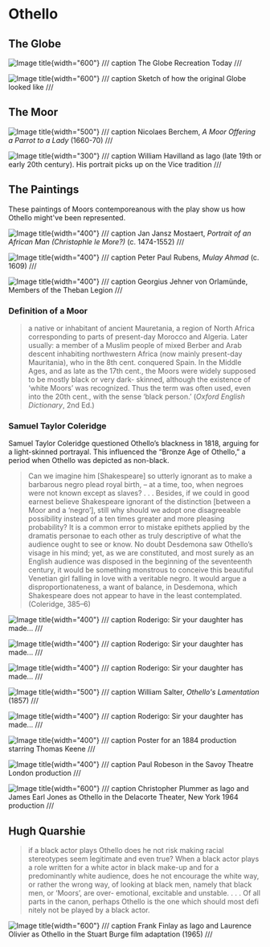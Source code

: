 # Othello

## The Globe

![Image title](../../assets/othello_1.jpeg){width="600"}
/// caption
The Globe Recreation Today
///

![Image title](../../assets/othello_0.jpeg){width="600"}
/// caption
Sketch of how the original Globe looked like
///

## The Moor
![Image title](../../assets/othello_2.jpeg){width="500"}
/// caption
Nicolaes Berchem, *A Moor Offering a Parrot to a Lady* (1660-70)
///

![Image title](../../assets/othello_4.jpeg){width="300"}
/// caption
William Havilland as Iago (late 19th or early 20th century). His portrait picks up on the Vice tradition
///

## The Paintings

These paintings of Moors contemporeanous with the play show us how Othello might've been represented.

![Image title](../../assets/othello_5.jpeg){width="400"}
/// caption
Jan Jansz Mostaert, *Portrait of an African Man (Christophle le More?)* (c. 1474-1552) 
///

![Image title](../../assets/othello_6.jpeg){width="400"}
/// caption
Peter Paul Rubens, *Mulay Ahmad* (c. 1609)
///

![Image title](../../assets/othello_7.jpeg){width="400"}
/// caption
Georgius Jehner von Orlamünde, Members of the Theban Legion
///

### Definition of a Moor

> a native or inhabitant of ancient Mauretania, a region of North Africa corresponding to parts of present-day Morocco and Algeria. Later usually: a member of a Muslim people of mixed Berber and Arab descent inhabiting northwestern Africa (now mainly present-day Mauritania), who in the 8th cent. conquered Spain. In the Middle Ages, and as late as the 17th cent., the Moors were widely supposed to be mostly black or very dark- skinned, although the existence of ‘white Moors’ was recognized. Thus the term was often used, even into the 20th cent., with the sense ‘black person.’ (*Oxford English Dictionary*, 2nd Ed.)

### Samuel Taylor Coleridge

Samuel Taylor Coleridge questioned Othello’s blackness in 1818, arguing for a light-skinned portrayal. This influenced the “Bronze Age of Othello,” a period when Othello was depicted as non-black.

> Can we imagine him [Shakespeare] so utterly ignorant
as to make a barbarous negro plead royal birth, – at a
time, too, when negroes were not known except as
slaves? . . . Besides, if we could in good earnest believe Shakespeare ignorant of the distinction [between a Moor and a ‘negro’], still why should we adopt one disagreeable possibility instead of a ten times greater and more pleasing probability? It is a common error to mistake epithets applied by the dramatis personae to each other as truly descriptive of what the audience ought to see or know. No doubt Desdemona saw Othello’s visage in his mind; yet, as we are constituted, and most surely as an English audience was disposed in the beginning of the seventeenth century, it would be something monstrous to conceive this beautiful Venetian girl falling in love with a veritable negro. It would argue a disproportionateness, a want of balance, in Desdemona, which Shakespeare does not appear to have in the least contemplated. (Coleridge, 385–6)

![Image title](../../assets/othello_8.jpeg){width="400"}
/// caption
Roderigo: Sir your daughter has made...
///

![Image title](../../assets/othello_9.jpeg){width="400"}
/// caption
Roderigo: Sir your daughter has made...
///

![Image title](../../assets/othello_10.jpeg){width="400"}
/// caption
Roderigo: Sir your daughter has made...
///

![Image title](../../assets/othello_11.jpeg){width="500"}
/// caption
William Salter, *Othello's Lamentation* (1857)
///

![Image title](../../assets/othello_12.jpeg){width="400"}
/// caption
Roderigo: Sir your daughter has made...
///

![Image title](../../assets/othello_13.jpeg){width="400"}
/// caption
Poster for an 1884 production starring Thomas Keene
///

![Image title](../../assets/othello_14.jpeg){width="400"}
/// caption
Paul Robeson in the Savoy Theatre London production
///

![Image title](../../assets/othello_15.jpeg){width="600"}
/// caption
Christopher Plummer as Iago and James Earl Jones as Othello in the Delacorte Theater, New York 1964 production
///


## Hugh Quarshie

> if a black actor plays Othello does he not risk making
racial stereotypes seem legitimate and even true? When
a black actor plays a role written for a white actor in
black make-up and for a predominantly white audience,
does he not encourage the white way, or rather the
wrong way, of looking at black men, namely that black
men, or ‘Moors’, are over- emotional, excitable and
unstable. . . . Of all parts in the canon, perhaps Othello is the one which should most defi nitely not be played by a black actor.


![Image title](../../assets/othello_16.jpg){width="600"}
/// caption
Frank Finlay as Iago and Laurence Olivier as Othello in the Stuart Burge film adaptation (1965)
///